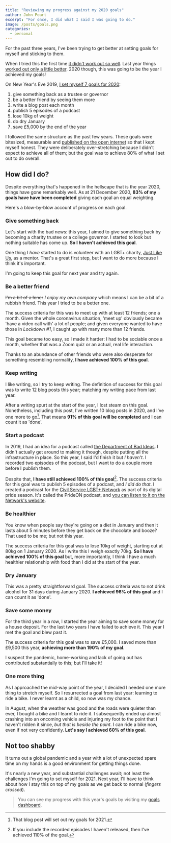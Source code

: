 ```yaml
---
title: "Reviewing my progress against my 2020 goals"
author: John Peart
excerpt: "For once, I did what I said I was going to do."
image: /posts/goals.png
categories:
  - personal
---
```


For the past three years, I've been trying to get better at setting goals for myself and sticking to them.

When I tried this the first time [it didn't work out so well](/2018/12/16/ive-failed-my-2018-goals). Last year things [worked out only a little better](/2019/12/26/2019-resolutions-review). 2020 though, this was going to be the year I achieved my goals!

On New Year's Eve 2019, [I set myself 7 goals for 2020](/2019/12/31/setting-goals-for-2020):

1. give something back as a trustee or governor
2. be a better friend by seeing them more
3. write a blog post each month
4. publish 5 episodes of a podcast
5. lose 10kg of weight
6. do dry January
7. save £5,000 by the end of the year

I followed the same structure as the past few years. These goals were bitesized, measurable and [published on the open internet](//www.johnpe.art/goals) so that I kept myself honest. They were deliberately over-stretching because I didn't expect to achieve all of them; but the goal was to achieve 80% of what I set out to do overall.

## How did I do?

Despite everything that's happened in the hellscape that is the year 2020, things have gone remarkably well. As at 21 December 2020, **83% of my goals have have been completed** giving each goal an equal weighting.

Here's a blow-by-blow account of progress on each goal.

### Give something back

Let's start with the bad news: this year, I aimed to give something back by becoming a charity trustee or a college governor. I started to look but nothing suitable has come up. **So I haven't achieved this goal**.

One thing I _have_ started to do is volunteer with an LGBT+ charity, [Just Like Us](http://justlikeus.org), as a mentor. That's a great first step, but I want to do more because I think it's important.

I'm going to keep this goal for next year and try again.


### Be a better friend

~~I'm a bit of a loner~~ *I enjoy my own company* which means I can be a bit of a rubbish friend. This year I tried to be a better one.

The success criteria for this was to meet up with at least 12 friends; one a month. Given the whole coronavirus situation, 'meet up' obviously became 'have a video call with' a lot of people; and given everyone wanted to have those in *Lockdown #1*, I caught up with many more than 12 friends.

This goal became too easy, so I made it harder: I had to be sociable once a month, whether that was a Zoom quiz or an actual, real life interaction.

Thanks to an abundance of other friends who were also desperate for something resembling normality, **I have achieved 100% of this goal**.

### Keep writing

I like writing, so I try to keep writing. The definition of success for this goal was to write 12 blog posts this year; matching my writing pace from last year.

After a writing spurt at the start of the year, I lost steam on this goal. Nonetheless, including this post, I've written 10 blog posts in 2020, and I've one more to go[^finalpost]. That means **91% of this goal will be completed** and I can count it as 'done'.

[^finalpost]: That blog post will set out my goals for 2021.

### Start a podcast

In 2019, I had an idea for a podcast called [the Department of Bad Ideas](/2019/01/27/department-of-bad-ideas). I didn't actually get around to making it though, despite putting all the infrastructure in place. So this year, I said I'd finish it but *I haven't*. I recorded two episodes of the podcast, but I want to do a couple more before I publish them.

Despite that, **I have still achieved 100% of this goal**[^pod]. The success criteria for this goal was to publish 5 episodes of a podcast, and *I did do that*. I created a podcast for the [Civil Service LGBT+ Network](http://civilservice.lgbt) as part of its digital pride season. It's called the PrideON podcast, and [you can listen to it on the Network's website](http://civilservice.lgbt/podcast).

[^pod]: If you include the recorded episodes I haven't released, then I've achieved 110% of the goal.

### Be healthier

You know when people say they're going on a diet in January and then it lasts about 5 minutes before they get back on the chocolate and booze? That used to be me; but not this year.

The success criteria for this goal was to lose 10kg of weight, starting out at 80kg on 1 January 2020. As I write this I weigh exactly 70kg. **So I have achieved 100% of this goal** but, more importantly, I think I have a much healthier relationship with food than I did at the start of the year.

### Dry January

This was a pretty straightforward goal. The success criteria was to not drink alcohol for 31 days during January 2020. **I achieved 96% of this goal** and I can count it as 'done'.

### Save some money

For the third year in a row, I started the year aiming to save some money for a house deposit. For the last two years I have failed to achieve it. This year I met the goal and blew past it.

The success criteria for this goal was to save £5,000. I saved more than £9,500 this year, **achieving more than 190% of my goal**.

I suspect the pandemic, home-working and lack of going out has contributed substantially to this; but I'll take it!

### One more thing

As I approached the mid-way point of the year, I decided I needed one more thing to stretch myself. So I resurrected a goal from last year: learning to ride a bike. I never learnt as a child, so now was my chance.

In August, when the weather was good and the roads were quieter than ever, I bought a bike and I learnt to ride it. I subsequently ended up almost crashing into an oncoming vehicle and injuring my foot to the point that I haven't ridden it since, _but that is beside the point_. I can ride a bike now, even if not very confidently. **Let's say I achieved 60% of this goal**.

## Not too shabby

It turns out a global pandemic and a year with a lot of unexpected spare time on my hands is a good environment for getting things done.

It's nearly a new year, and substantial challenges await; not least the challenges I'm going to set myself for 2021. Next year, I'll have to think about how I stay this on top of my goals as we get back to normal (_fingers crossed_).

> You can see my progress with this year's goals by visiting my [goals dashboard](/goals/2020).
